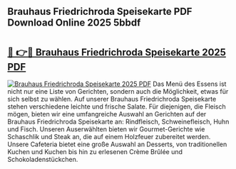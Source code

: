 ## Brauhaus Friedrichroda Speisekarte PDF Download Online 2025 5bbdf

# <h2><a href="http://gc83av.nevu.top/?p=Brauhaus+Friedrichroda+Speisekarte">🔗 👉🔴 Brauhaus Friedrichroda Speisekarte 2025 PDF</a></h2>

[![Brauhaus Friedrichroda Speisekarte 2025 PDF](https://i.imgur.com/dBaPXMq.png)](http://gc83av.nevu.top/?p=Brauhaus+Friedrichroda+Speisekarte)
Das Menü des Essens ist nicht nur eine Liste von Gerichten, sondern auch die Möglichkeit, etwas für sich selbst zu wählen. Auf unserer Brauhaus Friedrichroda Speisekarte stehen verschiedene leichte und frische Salate. Für diejenigen, die Fleisch mögen, bieten wir eine umfangreiche Auswahl an Gerichten auf der Brauhaus Friedrichroda Speisekarte an: Rindfleisch, Schweinefleisch, Huhn und Fisch. Unseren Auserwählten bieten wir Gourmet-Gerichte wie Schaschlik und Steak an, die auf einem Holzfeuer zubereitet werden. Unsere Cafeteria bietet eine große Auswahl an Desserts, von traditionellen Kuchen und Kuchen bis hin zu erlesenen Crème Brûlée und Schokoladenstückchen.
